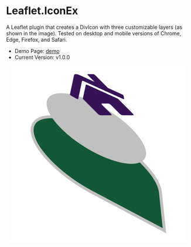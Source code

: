 Leaflet.IconEx
=

A Leaflet plugin that creates a DivIcon with three customizable layers (as shown in the image). Tested on desktop and mobile versions of Chrome, Edge, Firefox, and Safari.

* Demo Page: [demo](https://mfhsieh.github.io/leaflet-leaflet-iconex/) 
* Current Version: v1.0.0

<p align="center">
  <img src="https://github.com/mfhsieh/leaflet-iconex/blob/main/images/icon_exploded_view.svg" title="icon exploed view" alt="icon exploed view" />
</p>
